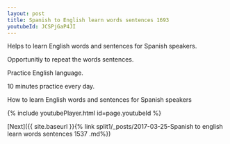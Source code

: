 ```yaml
---
layout: post
title: Spanish to English learn words sentences 1693 
youtubeId: JCSPjGaP4JI
---
```

 
 
Helps to learn English words and sentences for Spanish speakers.

Opportunitiy to repeat the words sentences. 

Practice English language. 
 
10 minutes practice every day. 
 
How to learn English words and sentences for Spanish speakers 
 
{% include youtubePlayer.html id=page.youtubeId %}
 
 
[Next]({{ site.baseurl }}{% link  split1/_posts/2017-03-25-Spanish to english learn words sentences 1537 .md%})
 
